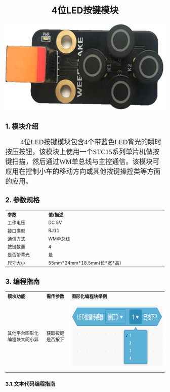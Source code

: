 <div align=center>
<h1 class="text-center">4位LED按键模块 </h1>
</div>
 <p class=MsoNormal align=center style='text-align:center'><span
  style='color:windowtext'><img width=538 height=280 id="图片 2"
  src="docs\electronic_modules\rj11\four_led_button_module\20190517-120536.png"></span></p>


## 1. 模块介绍

<html><body>

<p class=MsoNormal style='text-indent:.5in'><span style='font-size:16.0pt;
font-family:宋体;color:#222222;background:white'>4<span lang=ZH-CN>位</span>LED<span
lang=ZH-CN>按键模块包含</span>4<span lang=ZH-CN>个带蓝色</span>LED<span lang=ZH-CN>背光的瞬时按压按钮，该模块上使用一个</span>STC15<span
lang=ZH-CN>系列单片机做按键扫描，然后通过</span>WM<span lang=ZH-CN>单总线与主控通信。该模块可应用在控制小车的移动方向或其他按键操控类等方面的应用。</span></span></p>
</body></html>

##  2. 参数规格

<table class="imagetable" style="display: table; text-align: left;">
<tr>
    <th>参数</th><th>值/描述</th>
</tr>
<tr>
    <td>工作电压</td><td>DC 5V</td>
</tr>
    <tr>
    <td>接口类型</td><td>RJ11</td>
</tr>
    <tr>
    <td>通信方式</td><td>WM单总线</td>
</tr>
    <tr>
    <td>按键数量</td><td>4</td>
</tr>
    <tr>
    <td>是否带背光</td><td>是</td>
</tr>
    <tr>
    <td>尺寸大小</td><td>55mm*24mm*18.5mm(长*宽*高)</td>
</tr>
</table>


## 3. 编程指南 

<html><body>

<table class="imagetable" style="display: table; text-align: left;">
<tr>
    <th>模块功能</th><th>需传参数</th><th>图形化编程块举例</th>
</tr>
<tr>
    <td>其他平台图形化编程块大同小异</td><td>获取按键是否按下</td><td><p class=MsoNormal align=center style='text-align:center'><span
  style='color:windowtext'><img width=538 height=190 id="图片 2"
  src="docs\electronic_modules\rj11\four_led_button_module\20190517-123442.png"></span></p></td>
</tr>
</table>

###  3.1.文本代码编程指南